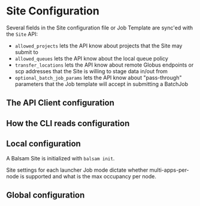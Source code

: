 # Site Configuration

Several fields in the Site configuration file or Job Template are sync'ed with the `Site` API:

  - `allowed_projects` lets the API know about projects that the Site may submit to
  - `allowed_queues` lets the API know about the local queue policy
  - `transfer_locations` lets the API know about remote Globus endpoints
    or scp addresses that the Site is willing to stage data in/out from
  - `optional_batch_job_params` lets the API know about "pass-through" parameters that the Job template
     will accept in submitting a BatchJob

## The API Client configuration

## How the CLI reads configuration



## Local configuration

A Balsam Site is initialized with `balsam init`.

Site settings for each launcher Job mode dictate whether multi-apps-per-node is supported and what is the max occupancy per node.

## Global configuration
